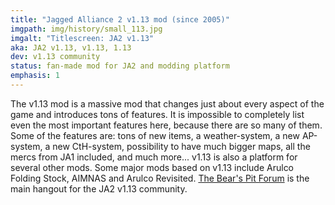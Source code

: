 ```yaml
---
title: "Jagged Alliance 2 v1.13 mod (since 2005)"
imgpath: img/history/small_113.jpg
imgalt: "Titlescreen: JA2 v1.13"
aka: JA2 v1.13, v1.13, 1.13 
dev: v1.13 community 
status: fan-made mod for JA2 and modding platform 
emphasis: 1
---
```


The v1.13 mod is a massive mod that changes just about every aspect of the game and introduces tons of features. It is impossible to completely list even the most important features here, because there are so many of them.
Some of the features are:
tons of new items, a weather-system, a new AP-system, a new CtH-system, possibility to have much bigger maps, all the mercs from 
JA1 included, and much more...
v1.13 is also a platform for several other mods. Some major mods based on v1.13 include Arulco Folding Stock, AIMNAS and Arulco Revisited.
[The Bear's Pit Forum](http://thepit.ja-galaxy-forum.com/) is the main hangout for the JA2 v1.13 community.

